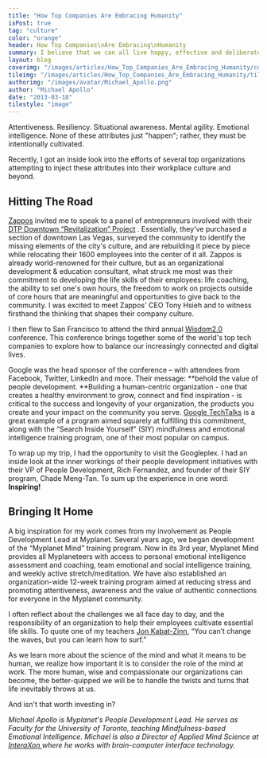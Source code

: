```yaml
---
title: "How Top Companies Are Embracing Humanity"
isPost: true
tag: "culture"
color: "orange"
header: How Top Companies\nAre Embracing\nHumanity
summary: I believe that we can all live happy, effective and deliberate lives - and that our organizations can help.
layout: blog
coverimg: "/images/articles/How_Top_Companies_Are_Embracing_Humanity/cover.jpg"
tileimg: "/images/articles/How_Top_Companies_Are_Embracing_Humanity/tile.jpg"
authorimg: "/images/avatar/Michael_Apollo.png"
author: "Michael Apollo"
date: "2013-03-18"
tilestyle: "image"
---
```


Attentiveness. Resiliency. Situational awareness. Mental agility. Emotional intelligence. None of these attributes just "happen"; rather, they must be intentionally cultivated.

Recently, I got an inside look into the efforts of several top organizations attempting to inject these attributes into their workplace culture and beyond.

## Hitting The Road

[Zappos](http://www.zappos.com/) invited me to speak to a panel of entrepreneurs involved with their [DTP Downtown “Revitalization” Project](http://downtownproject.com/) . Essentially, they’ve purchased a section of downtown Las Vegas, surveyed the community to identify the missing elements of the city's culture, and are rebuilding it piece by piece while relocating their 1600 employees into the center of it all. Zappos is already world-renowned for their culture, but as an organizational development &amp; education consultant, what struck me most was their commitment to developing the life skills of their employees: life coaching, the ability to set one's own hours, the freedom to work on projects outside of core hours that are meaningful and opportunities to give back to the community. I was excited to meet Zappos' CEO Tony Hsieh and to witness firsthand the thinking that shapes their company culture.

I then flew to San Francisco to attend the third annual [Wisdom2.0](http://wisdom2conference.com/) conference. This conference brings together some of the world's top tech companies to explore how to balance our increasingly connected and digital lives.

Google was the head sponsor of the conference – with attendees from Facebook, Twitter, LinkedIn and more. Their message: **behold the value of people development. **Building a human-centric organization - one that creates a healthy environment to grow, connect and find inspiration - is critical to the success and longevity of your organization, the products you create and your impact on the community you serve. [Google TechTalks](https://www.youtube.com/user/GoogleTechTalks) is a great example of a program aimed squarely at fulfilling this commitment, along with the “Search Inside Yourself” (SIY) mindfulness and emotional intelligence training program, one of their most popular on campus.

To wrap up my trip, I had the opportunity to visit the Googleplex. I had an inside look at the inner workings of their people development initiatives with their VP of People Development, Rich Fernandez, and founder of their SIY program, Chade Meng-Tan. To sum up the experience in one word: **Inspiring!**

## Bringing It Home

A big inspiration for my work comes from my involvement as People Development Lead at Myplanet. Several years ago, we began development of the “Myplanet Mind” training program. Now in its 3rd year, Myplanet Mind provides all Myplaneteers with access to personal emotional intelligence assessment and coaching, team emotional and social intelligence training, and weekly active stretch/meditation. We have also established an organization-wide 12-week training program aimed at reducing stress and promoting attentiveness, awareness and the value of authentic connections for everyone in the Myplanet community.

I often reflect about the challenges we all face day to day, and the responsibility of an organization to help their employees cultivate essential life skills. To quote one of my teachers [Jon Kabat-Zinn](http://youtu.be/3nwwKbM_vJc), “You can’t change the waves, but you can learn how to surf.”

As we learn more about the science of the mind and what it means to be human, we realize how important it is to consider the role of the mind at work. The more human, wise and compassionate our organizations can become, the better-quipped we will be to handle the twists and turns that life inevitably throws at us.

And isn't that worth investing in?

_Michael Apollo is Myplanet's People Development Lead. He serves as Faculty for the University of Toronto, teaching Mindfulness-based Emotional Intelligence. Michael is also a Director of Applied Mind Science at [InteraXon ](http://www.interaxon.ca/)where he works with brain-computer interface technology._